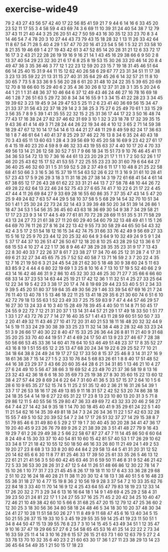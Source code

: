 # exercise-wide49
79
2
43
27
43
56
57
42
40
17
22
56
85
41
59
21
7
9
44
6
14
16
6
33
45
20
23
52
11
17
55
3
4
58
59
4
43
69
74
3
6
69
11
10
39
31
24
40
54
38
7
12
79
37
43
11
21
40
44
3
25
26
20
51
42
7
50
59
43
16
30
35
12
33
23
70
8
3
4
14
46
54
7
4
78
20
3
10
27
44
43
73
79
43
15
18
28
32
1
13
11
26
33
42
64
11
8
67
54
71
28
5
40
4
29
1
57
47
70
20
16
41
23
54
5
56
1
5
32
21
33
58
10
8
21
35
19
46
69
1
4
27
19
43
42
61
3
47
52
85
14
20
28
31
21
12
6
33
72
17
16
17
3
2
43
21
22
28
26
19
19
16
9
16
21
14
1
43
45
16
29
38
66
6
9
50
2
8
13
37
40
54
29
23
32
30
21
6
17
6
8
25
8
19
53
15
30
26
33
20
46
14
20
8
4
49
47
36
3
35
36
46
3
77
12
1
22
23
12
59
20
23
15
7
19
18
31
45
46
51
64
66
14
25
40
15
31
9
44
11
15
12
62
40
26
58
6
29
67
77
23
31
34
51
11
17
38
3
23
13
35
59
22
21
13
31
15
27
40
31
35
64
29
45
26
6
14
32
57
21
11
8
10
30
65
7
73
5
8
33
36
9
5
56
20
28
6
61
20
31
48
10
24
22
35
5
39
65
20
69
12
70
8
18
66
60
15
29
40
6
2
35
4
36
30
26
8
12
37
31
28
3
1
35
5
20
24
6
44
1
21
1
1
31
48
36
37
10
46
64
6
37
12
49
43
46
24
46
27
16
78
16
69
18
46
1
28
7
26
51
63
5
29
72
30
8
34
34
16
55
9
1
3
34
15
41
22
28
23
3
34
45
19
39
62
3
23
19
45
9
34
29
47
53
5
25
11
2
6
23
41
40
36
69
56
15
34
47
21
33
37
31
56
43
22
37
18
29
14
2
3
38
25
3
75
27
6
25
49
70
61
1
33
15
29
3
56
35
7
8
9
5
39
1
41
35
55
22
32
15
2
25
31
36
17
44
17
22
3
50
16
48
74
77
43
17
16
38
24
27
82
37
46
62
31
69
3
10
1
32
3
23
18
78
17
32
39
35
15
9
43
36
41
4
14
49
3
71
28
24
44
26
22
19
34
46
4
10
12
3
65
2
71
14
59
38
18
29
47
67
12
10
14
17
54
14
6
13
44
21
27
48
11
29
8
49
59
82
24
17
36
63
18
1
8
7
46
61
64
1
40
41
37
8
25
29
37
46
22
76
13
8
34
6
35
24
40
43
18
70
3
43
65
11
13
60
63
1
28
4
3
39
56
69
10
45
20
58
16
69
9
23
42
27
61
17
6
4
15
19
40
23
20
4
59
8
9
46
32
33
43
19
55
63
37
4
40
10
17
20
4
70
33
49
56
13
14
21
26
12
58
30
52
7
51
7
9
66
18
34
15
51
73
9
10
76
46
45
41
11
34
36
53
54
72
13
10
7
36
16
44
61
13
23
20
29
21
17
1
11
1
7
2
50
52
26
1
17
46
20
25
43
62
15
17
52
41
53
55
7
22
25
55
23
23
30
31
60
79
6
64
64
27
36
40
25
46
32
60
31
1
5
31
59
52
5
28
2
37
49
6
11
17
1
10
48
8
21
25
22
58
68
41
50
66
3
3
16
5
36
15
37
19
11
54
63
52
26
6
22
11
3
16
9
31
61
10
28
41
57
23
43
17
5
9
26
29
3
18
3
11
31
18
26
27
38
14
3
19
72
61
68
41
54
4
61
14
67
38
65
12
17
26
43
28
61
62
22
33
31
21
44
13
7
27
58
78
48
10
44
26
72
49
28
22
62
64
13
22
46
24
52
75
43
27
6
65
74
41
7
10
22
6
21
17
22
4
45
47
44
4
11
26
69
84
27
9
33
69
28
16
55
60
86
35
7
37
35
47
43
14
5
47
20
25
9
49
24
82
7
63
57
44
29
5
58
10
37
58
5
5
68
29
14
54
32
70
10
51
34
50
1
41
1
25
30
24
22
73
24
32
14
43
3
39
39
48
50
20
34
51
39
14
26
86
1
18
47
34
53
1
54
56
35
36
45
60
43
63
18
36
69
30
54
9
38
7
34
29
58
21
17
17
23
23
9
3
14
17
44
5
49
77
61
81
70
72
28
28
69
11
51
35
5
31
71
58
29
43
13
24
27
73
21
61
38
27
11
20
60
29
40
54
60
79
32
13
48
49
41
1
15
1
26
64
69
70
76
11
26
27
8
16
24
22
13
42
9
55
73
30
58
29
44
65
50
54
43
32
42
4
3
5
17
2
51
54
18
12
16
15
34
42
74
75
31
66
33
76
42
49
9
56
69
27
33
15
5
16
12
25
9
70
23
44
12
20
25
32
40
64
9
3
64
9
10
32
49
24
9
5
9
1
24
5
37
17
44
37
10
26
51
47
26
50
67
12
18
20
8
10
25
43
28
29
52
13
36
6
17
68
15
53
4
10
27
4
22
1
17
36
8
9
46
47
38
29
28
35
35
23
31
9
17
7
13
43
22
8
30
40
33
7
22
26
37
8
61
7
23
38
27
17
34
70
46
25
12
31
28
7
4
17
31
69
6
21
32
27
34
45
65
75
25
7
52
52
40
58
7
13
71
16
59
2
3
7
20
22
4
35
12
7
16
21
19
50
6
3
21
24
45
54
28
21
62
30
5
18
48
30
9
38
60
24
5
11
63
83
85
9
2
4
44
4
6
80
22
19
69
1
3
25
8
10
16
4
7
13
10
17
19
5
52
40
66
2
9
43
14
16
42
46
46
31
9
2
86
10
45
32
30
33
46
25
30
71
27
7
35
66
6
66
60
68
33
14
37
23
53
14
63
44
25
19
21
17
42
12
36
1
11
32
51
4
25
27
33
25
64
12
22
34
19
5
42
23
3
38
17
20
17
4
74
8
19
69
29
44
23
53
40
5
51
2
34
33
9
39
5
45
20
51
80
37
59
64
35
49
30
56
29
1
46
33
39
54
67
69
16
21
7
24
76
11
40
13
40
78
1
5
13
46
18
22
11
25
13
41
18
29
35
6
21
30
60
74
6
51
6
10
42
72
79
18
13
55
63
1
52
23
49
33
7
25
75
59
83
9
7
47
4
44
57
46
29
57
16
27
30
13
24
33
4
10
3
40
15
28
49
78
39
45
4
40
50
11
14
8
71
50
45
17
24
55
9
22
72
7
12
21
31
20
37
1
13
14
31
44
57
21
29
1
17
49
18
33
50
1
51
77
1
33
1
27
43
72
76
27
7
14
27
16
40
35
57
1
41
43
11
28
59
60
51
50
50
7
33
2
20
41
49
32
11
43
46
27
10
41
72
20
31
40
21
53
18
11
16
48
20
32
32
44
9
14
5
19
11
33
24
29
30
38
39
33
25
23
11
32
14
38
4
48
2
28
32
48
33
23
24
51
3
9
26
66
17
40
30
22
8
40
47
15
33
25
26
36
44
26
8
81
11
21
40
9
31
68
35
20
25
33
70
40
44
19
51
7
41
4
69
24
17
50
41
13
9
23
27
46
67
7
28
38
50
56
66
53
45
33
36
14
60
41
78
64
10
53
46
49
51
48
23
37
17
8
35
52
27
43
16
8
19
1
51
55
65
12
2
25
13
47
68
20
24
34
19
22
6
29
25
52
77
10
21
34
18
64
38
8
24
49
24
19
17
27
52
17
33
50
8
15
37
25
46
8
3
14
31
27
16
9
18
61
36
38
7
15
14
27
1
5
2
33
10
76
84
5
68
83
26
61
1
8
8
40
17
51
48
52
44
16
38
23
29
37
3
43
66
20
60
35
44
28
6
21
34
31
85
1
13
46
21
10
4
27
27
6
24
49
10
5
56
47
38
66
3
19
69
52
4
23
49
70
21
37
36
58
19
8
13
16
23
32
43
42
36
18
6
6
18
30
35
69
73
25
19
38
27
8
30
35
60
15
22
13
60
12
38
4
27
57
44
29
8
69
24
6
22
64
7
31
60
41
36
5
33
57
15
37
2
64
10
1
5
6
28
6
10
9
65
35
27
52
15
74
5
11
25
2
51
35
12
40
2
36
21
16
31
26
54
39
1
33
7
17
26
53
18
16
17
26
49
13
85
9
11
18
31
57
2
42
52
53
20
74
86
38
18
24
18
35
54
4
14
19
6
27
22
65
31
22
17
23
8
13
23
10
80
13
20
31
3
5
71
8
29
86
12
11
5
40
55
56
15
29
80
47
36
33
49
69
72
43
32
33
20
46
2
56
27
64
7
44
27
14
42
34
9
35
18
1
14
70
30
18
45
40
41
9
35
29
61
24
22
5
1
40
11
21
54
62
16
14
35
39
49
81
18
34
7
3
24
26
34
36
11
22
1
57
42
63
32
28
15
55
7
49
5
10
52
20
39
52
54
7
2
34
17
17
26
51
32
37
27
14
29
15
38
8
7
51
79
85
46
6
31
49
80
6
5
29
2
17
19
1
7
30
40
45
30
20
28
34
41
47
36
17
19
20
40
45
9
23
26
76
79
89
9
26
2
21
38
39
28
3
51
41
48
27
79
9
16
43
19
29
7
61
2
26
29
49
38
2
5
66
22
58
67
87
27
47
7
11
14
45
86
50
6
60
64
8
24
49
4
15
30
33
37
10
40
54
81
10
60
15
42
81
57
40
53
1
17
26
29
10
62
33
34
8
17
21
18
42
10
55
12
50
18
50
46
16
33
26
80
11
21
49
24
1
49
2
53
19
20
27
23
8
68
3
13
33
8
20
80
44
84
2
29
58
13
44
5
41
31
20
31
12
52
20
14
62
65
6
6
30
11
8
77
81
25
46
33
17
39
50
25
61
33
35
26
5
46
13
12
22
61
21
21
41
56
3
5
50
60
42
45
63
46
31
6
59
50
11
46
8
31
9
52
46
21
42
72
5
33
36
53
30
28
26
31
2
47
12
5
44
11
26
51
48
66
86
12
30
22
78
14
7
15
10
26
1
10
77
31
7
23
21
45
45
8
26
17
19
18
11
10
17
6
43
33
36
28
29
68
2
51
10
22
16
24
18
40
28
21
11
38
11
20
30
12
4
18
13
1
38
40
51
5
6
16
48
23
55
36
31
18
27
10
4
77
15
19
8
36
2
10
56
19
9
28
3
37
54
7
2
10
33
35
62
76
22
84
18
3
33
40
11
70
14
16
9
12
4
25
43
64
55
47
79
83
18
19
23
12
33
14
17
26
20
32
2
71
3
29
34
6
13
16
16
64
18
1
14
9
1
49
69
4
25
29
2
58
4
31
39
23
50
21
24
81
22
17
1
1
24
27
55
37
16
25
71
45
2
20
42
34
25
10
40
47
72
46
21
10
49
38
42
60
10
5
66
6
31
68
25
47
20
15
12
79
12
47
25
36
60
2
12
30
25
3
18
30
56
36
34
80
58
18
24
48
46
5
34
18
30
10
20
37
48
30
34
24
41
27
10
28
11
51
58
50
26
27
1
11
8
49
9
11
68
47
45
6
16
13
40
34
5
15
50
21
55
26
37
15
19
33
10
5
3
45
19
29
55
35
59
14
25
41
19
23
11
50
51
1
34
8
44
50
47
15
13
39
55
76
8
23
7
3
10
14
15
45
5
43
49
34
51
1
12
35
47
9
10
16
37
47
19
29
66
57
27
6
2
54
58
65
45
53
16
41
25
14
22
22
2
73
34
16
33
59
25
11
4
14
3
10
16
29
6
15
57
26
15
21
63
73
1
60
12
63
79
5
27
2
4
33
78
13
70
10
32
35
6
40
23
2
21
60
63
30
17
36
1
27
11
23
38
29
13
14
23
36
45
64
54
49
35
1
21
50
15
17
18
23
